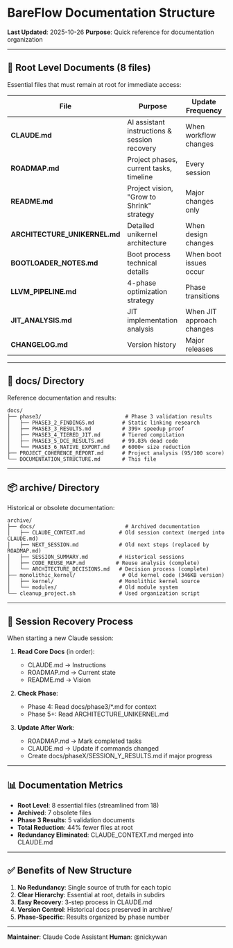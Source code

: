 # BareFlow Documentation Structure

**Last Updated**: 2025-10-26
**Purpose**: Quick reference for documentation organization

---

## 📁 Root Level Documents (8 files)

Essential files that must remain at root for immediate access:

| File | Purpose | Update Frequency |
|------|---------|-----------------|
| **CLAUDE.md** | AI assistant instructions & session recovery | When workflow changes |
| **ROADMAP.md** | Project phases, current tasks, timeline | Every session |
| **README.md** | Project vision, "Grow to Shrink" strategy | Major changes only |
| **ARCHITECTURE_UNIKERNEL.md** | Detailed unikernel architecture | When design changes |
| **BOOTLOADER_NOTES.md** | Boot process technical details | When boot issues occur |
| **LLVM_PIPELINE.md** | 4-phase optimization strategy | Phase transitions |
| **JIT_ANALYSIS.md** | JIT implementation analysis | When JIT approach changes |
| **CHANGELOG.md** | Version history | Major releases |

---

## 📂 docs/ Directory

Reference documentation and results:

```
docs/
├── phase3/                           # Phase 3 validation results
│   ├── PHASE3_2_FINDINGS.md         # Static linking research
│   ├── PHASE3_3_RESULTS.md          # 399× speedup proof
│   ├── PHASE3_4_TIERED_JIT.md       # Tiered compilation
│   ├── PHASE3_5_DCE_RESULTS.md      # 99.83% dead code
│   └── PHASE3_6_NATIVE_EXPORT.md    # 6000× size reduction
├── PROJECT_COHERENCE_REPORT.md      # Project analysis (95/100 score)
└── DOCUMENTATION_STRUCTURE.md       # This file
```

---

## 📦 archive/ Directory

Historical or obsolete documentation:

```
archive/
├── docs/                             # Archived documentation
│   ├── CLAUDE_CONTEXT.md           # Old session context (merged into CLAUDE.md)
│   ├── NEXT_SESSION.md             # Old next steps (replaced by ROADMAP.md)
│   ├── SESSION_SUMMARY.md          # Historical sessions
│   ├── CODE_REUSE_MAP.md          # Reuse analysis (complete)
│   └── ARCHITECTURE_DECISIONS.md   # Decision process (complete)
├── monolithic_kernel/               # Old kernel code (346KB version)
│   ├── kernel/                     # Monolithic kernel source
│   └── modules/                    # Old module system
└── cleanup_project.sh              # Used organization script
```

---

## 🔄 Session Recovery Process

When starting a new Claude session:

1. **Read Core Docs** (in order):
   - CLAUDE.md → Instructions
   - ROADMAP.md → Current state
   - README.md → Vision

2. **Check Phase**:
   - Phase 4: Read docs/phase3/*.md for context
   - Phase 5+: Read ARCHITECTURE_UNIKERNEL.md

3. **Update After Work**:
   - ROADMAP.md → Mark completed tasks
   - CLAUDE.md → Update if commands changed
   - Create docs/phaseX/SESSION_Y_RESULTS.md if major progress

---

## 📊 Documentation Metrics

- **Root Level**: 8 essential files (streamlined from 18)
- **Archived**: 7 obsolete files
- **Phase 3 Results**: 5 validation documents
- **Total Reduction**: 44% fewer files at root
- **Redundancy Eliminated**: CLAUDE_CONTEXT.md merged into CLAUDE.md

---

## ✅ Benefits of New Structure

1. **No Redundancy**: Single source of truth for each topic
2. **Clear Hierarchy**: Essential at root, details in subdirs
3. **Easy Recovery**: 3-step process in CLAUDE.md
4. **Version Control**: Historical docs preserved in archive/
5. **Phase-Specific**: Results organized by phase number

---

**Maintainer**: Claude Code Assistant
**Human**: @nickywan